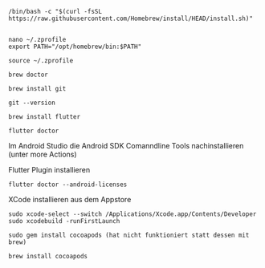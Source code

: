 ```
/bin/bash -c "$(curl -fsSL https://raw.githubusercontent.com/Homebrew/install/HEAD/install.sh)"
```
```

nano ~/.zprofile
export PATH="/opt/homebrew/bin:$PATH"

source ~/.zprofile

brew doctor

brew install git

git --version

brew install flutter

flutter doctor

```

Im Android Studio die Android SDK Comanndline Tools nachinstallieren (unter more Actions)

Flutter Plugin installieren

```
flutter doctor --android-licenses
```
XCode installieren aus dem Appstore

```
sudo xcode-select --switch /Applications/Xcode.app/Contents/Developer
sudo xcodebuild -runFirstLaunch
```

```
sudo gem install cocoapods (hat nicht funktioniert statt dessen mit brew)

brew install cocoapods
```
